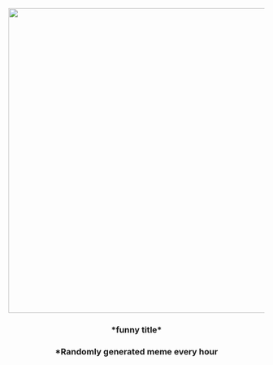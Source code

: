 <p align="center">
        <img src="https://i.redd.it/osocc9cv2ur81.jpg" width="600" height="600">
        </p>
        <h3 align="center">*funny title*</h3>
        <h3 align="center">*Randomly generated meme every hour</h3>
    